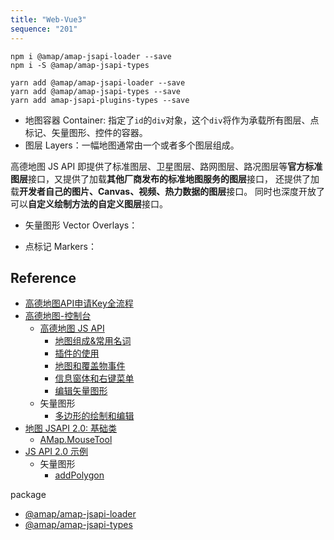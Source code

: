 ```yaml
---
title: "Web-Vue3"
sequence: "201"
---
```


```text
npm i @amap/amap-jsapi-loader --save
npm i -S @amap/amap-jsapi-types
```

```text
yarn add @amap/amap-jsapi-loader --save
yarn add @amap/amap-jsapi-types --save
yarn add amap-jsapi-plugins-types --save
```

- 地图容器 Container: 指定了`id`的`div`对象，这个`div`将作为承载所有图层、点标记、矢量图形、控件的容器。
- 图层 Layers：一幅地图通常由一个或者多个图层组成。

高德地图 JS API 即提供了标准图层、卫星图层、路网图层、路况图层等**官方标准图层**接口，又提供了加载**其他厂商发布的标准地图服务的图层**接口，
还提供了加载**开发者自己的图片、Canvas、视频、热力数据的图层**接口。
同时也深度开放了可以**自定义绘制方法的自定义图层**接口。

- 矢量图形 Vector Overlays：

- 点标记 Markers：

## Reference

- [高德地图API申请Key全流程](https://blog.csdn.net/zhang919568/article/details/121992540)
- [高德地图-控制台](https://console.amap.com/dev/index)
  - [高德地图 JS API](https://lbs.amap.com/api/jsapi-v2/guide/abc/prepare)
    - [地图组成&常用名词](https://lbs.amap.com/api/jsapi-v2/guide/abc/components)
    - [插件的使用](https://lbs.amap.com/api/javascript-api/guide/abc/plugins)
    - [地图和覆盖物事件](https://lbs.amap.com/api/jsapi-v2/guide/events/map_overlay)
    - [信息窗体和右键菜单](https://lbs.amap.com/api/jsapi-v2/guide/overlays/infowindow)
    - [编辑矢量图形](https://lbs.amap.com/api/jsapi-v2/guide/overlays/editable-vector-overlay)
  - 矢量图形
    - [多边形的绘制和编辑](https://lbs.amap.com/demo/javascript-api/example/overlayers/polygon-draw-and-edit)
- [地图 JSAPI 2.0: 基础类](https://lbs.amap.com/api/jsapi-v2/documentation)
  - [AMap.MouseTool](https://lbs.amap.com/api/jsapi-v2/documentation#mousetool)
- [JS API 2.0 示例](https://lbs.amap.com/demo/list/jsapi-v2)
  - 矢量图形
    - [addPolygon](https://lbs.amap.com/demo/jsapi-v2/example/overlayers/polygon-draw)

package

- [@amap/amap-jsapi-loader](https://www.npmjs.com/package/@amap/amap-jsapi-loader)
- [@amap/amap-jsapi-types](https://www.npmjs.com/package/@amap/amap-jsapi-types)
